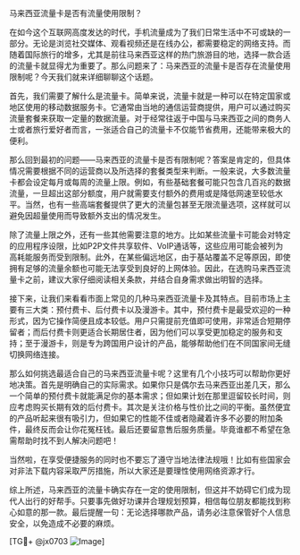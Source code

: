 马来西亚流量卡是否有流量使用限制？

在如今这个互联网高度发达的时代，手机流量成为了我们日常生活中不可或缺的一部分。无论是浏览社交媒体、观看视频还是在线办公，都需要稳定的网络支持。而随着国际旅行的增多，尤其是前往马来西亚这样的热门旅游目的地，选择一款合适的流量卡就显得尤为重要了。那么问题来了：马来西亚的流量卡是否存在流量使用限制呢？今天我们就来详细聊聊这个话题。

首先，我们需要了解什么是流量卡。简单来说，流量卡就是一种可以在特定国家或地区使用的移动数据服务卡。它通常由当地的通信运营商提供，用户可以通过购买流量套餐来获取一定量的数据流量。对于经常往返于中国与马来西亚之间的商务人士或者旅行爱好者而言，一张适合自己的流量卡不仅能节省费用，还能带来极大的便利。

那么回到最初的问题——马来西亚的流量卡是否有限制呢？答案是肯定的，但具体情况需要根据不同的运营商以及所选择的套餐类型来判断。一般来说，大多数流量卡都会设定每月或每周的流量上限。例如，有些基础套餐可能只包含几百兆的数据流量，一旦超出这部分额度，用户就需要支付额外的费用或是降低网速至较低水平。当然，也有一些高端套餐提供了更大的流量包甚至无限流量选项，这样就可以避免因超量使用而导致额外支出的情况发生。

除了流量上限之外，还有一些其他需要注意的地方。比如某些流量卡可能会对特定的应用程序设限，比如P2P文件共享软件、VoIP通话等，这些应用可能会被列为高耗能服务而受到限制。此外，在某些偏远地区，由于基站覆盖不足等原因，即使拥有足够的流量余额也可能无法享受到良好的上网体验。因此，在选购马来西亚流量卡之前，建议大家仔细阅读相关条款，并结合自身需求做出明智的选择。

接下来，让我们来看看市面上常见的几种马来西亚流量卡及其特点。目前市场上主要有三大类：预付费卡、后付费卡以及漫游卡。其中，预付费卡是最受欢迎的一种形式，因为它操作简便且成本较低。用户只需提前充值即可使用，非常适合短期停留者；而后付费卡则更适合长期居住者，因为他们可以享受更加稳定的服务和支持；至于漫游卡，则是专为跨国用户设计的产品，能够帮助他们在不同国家间无缝切换网络连接。

那么如何挑选最适合自己的马来西亚流量卡呢？这里有几个小技巧可以帮助你更好地决策。首先是明确自己的实际需求。如果你只是偶尔去马来西亚出差几天，那么一个简单的预付费卡就能满足你的基本需求；但如果计划在那里逗留较长时间，则应考虑购买长期有效的后付费卡。其次是关注价格与性价比之间的平衡。虽然便宜的产品听起来很有吸引力，但如果它的性能不佳或者隐藏着许多不必要的附加条件，最终反而会让你花冤枉钱。最后还要留意售后服务质量。毕竟谁都不希望在急需帮助时找不到人解决问题吧！

当然啦，在享受便捷服务的同时也不要忘了遵守当地法律法规哦！比如有些国家会对非法下载内容采取严厉措施，所以大家还是要理性使用网络资源才行。

综上所述，马来西亚的流量卡确实存在一定的使用限制，但这并不妨碍它们成为现代人出行的好帮手。只要事先做好功课并合理规划预算，相信每位朋友都能找到称心如意的那一款。最后提醒一句：无论选择哪款产品，请务必注意保管好个人信息安全，以免造成不必要的麻烦。

[TG💪+ @jx0703 ![Image](https://github.com/user-attachments/assets/dbca1d08-cadb-493c-b0ec-ad6f7a83f270)]